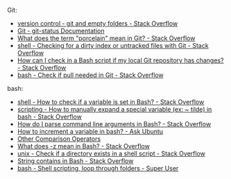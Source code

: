 Git:

- [version control - git and empty folders - Stack Overflow](https://stackoverflow.com/questions/1767165/git-and-empty-folders)
- [Git - git-status Documentation](https://git-scm.com/docs/git-status)
- [What does the term &quot;porcelain&quot; mean in Git? - Stack Overflow](https://stackoverflow.com/questions/6976473/what-does-the-term-porcelain-mean-in-git)
- [shell - Checking for a dirty index or untracked files with Git - Stack Overflow](https://stackoverflow.com/questions/2657935/checking-for-a-dirty-index-or-untracked-files-with-git)
- [How can I check in a Bash script if my local Git repository has changes? - Stack Overflow](https://stackoverflow.com/questions/5143795/how-can-i-check-in-a-bash-script-if-my-local-git-repository-has-changes)
- [bash - Check if pull needed in Git - Stack Overflow](https://stackoverflow.com/questions/3258243/check-if-pull-needed-in-git)

bash:

- [shell - How to check if a variable is set in Bash? - Stack Overflow](https://stackoverflow.com/questions/3601515/how-to-check-if-a-variable-is-set-in-bash)
- [scripting - How to manually expand a special variable (ex: ~ tilde) in bash - Stack Overflow](https://stackoverflow.com/questions/3963716/how-to-manually-expand-a-special-variable-ex-tilde-in-bash)
- [How do I parse command line arguments in Bash? - Stack Overflow](https://stackoverflow.com/questions/192249/how-do-i-parse-command-line-arguments-in-bash)
- [How to increment a variable in bash? - Ask Ubuntu](https://askubuntu.com/questions/385528/how-to-increment-a-variable-in-bash)
- [Other Comparison Operators](http://tldp.org/LDP/abs/html/comparison-ops.html)
- [What does -z mean in Bash? - Stack Overflow](https://stackoverflow.com/questions/18096670/what-does-z-mean-in-bash)
- [unix - Check if a directory exists in a shell script - Stack Overflow](https://stackoverflow.com/questions/59838/check-if-a-directory-exists-in-a-shell-script)
- [String contains in Bash - Stack Overflow](https://stackoverflow.com/questions/229551/string-contains-in-bash)
- [bash - Shell scripting, loop through folders - Super User](https://superuser.com/questions/363437/shell-scripting-loop-through-folders)

